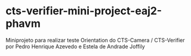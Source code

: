 # cts-verifier-mini-project-eaj2-phavm
Miniprojeto para realizar teste Orientation do CTS-Camera / CTS-Verifier por Pedro Henrique Azevedo e Estela de Andrade Joffily

